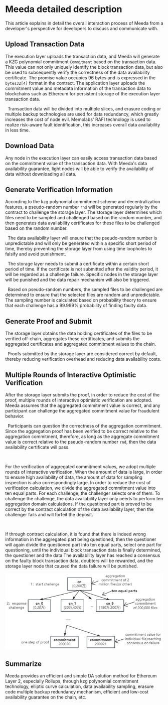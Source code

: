 # Meeda detailed description

This article explains in detail the overall interaction process of Meeda from a developer's perspective for developers to discuss and communicate with.

## Upload Transaction Data

The execution layer uploads the transaction data, and Meeda will generate a KZG polynomial commitment `Commitment` based on the transaction data. This value can not only uniquely identify the block transaction data, but also be used to subsequently verify the correctness of the data availability certificate. The promise value occupies 96 bytes and is expressed in the `bytes32[4]` format in the contract. The application layer uploads the commitment value and metadata information of the transaction data to blockchains such as Ethereum for persistent storage of the execution layer transaction data.

&nbsp;
Transaction data will be divided into multiple slices, and erasure coding or multiple backup technologies are used for data redundancy, which greatly increases the cost of node evil. Memolabs' RAFI technology is used to realize risk-aware fault identification, this increases overall data availability in less time.

## Download Data

Any node in the execution layer can easily access transaction data based on the commitment value of the transaction data. With Meeda's data availability guarantee, light nodes will be able to verify the availability of data without downloading all data.

## Generate Verification Information

According to the kzg polynomial commitment scheme and decentralization features, a pseudo-random number `rnd` will be generated regularly by the contract to challenge the storage layer. The storage layer determines which files need to be sampled and challenged based on the random number, and then generates data availability certificates for these files to be challenged based on the random number.

&nbsp;
The data availability layer will ensure that the pseudo-random number is unpredictable and will only be generated within a specific short period of time, thereby preventing the storage layer from using time loopholes to falsify and avoid punishment.

&nbsp;
The storage layer needs to submit a certificate within a certain short period of time. If the certificate is not submitted after the validity period, it will be regarded as a challenge failure. Specific nodes in the storage layer will be punished and the data repair mechanism will also be triggered.

&nbsp;
Based on pseudo-random numbers, the sampled files to be challenged are determined to ensure that the selected files are random and unpredictable. The sampling number is calculated based on probability theory to ensure that each challenge has a 99.999% probability of finding faulty data.

## Generate Proof and Submit

The storage layer obtains the data holding certificates of the files to be verified off-chain, aggregates these certificates, and submits the aggregated certificates and aggregated commitment values to the chain.

&nbsp;
Proofs submitted by the storage layer are considered correct by default, thereby reducing verification overhead and reducing data availability costs.

## Multiple Rounds of Interactive Optimistic Verification

After the storage layer submits the proof, in order to reduce the cost of the proof, multiple rounds of interactive optimistic verification are adopted. Meeda assumes that the aggregated commitment value is correct, and any participant can challenge the aggregated commitment value for fraudulent behavior.

&nbsp;
Participants can question the correctness of the aggregation commitment. Since the aggregation proof has been verified to be correct relative to the aggregation commitment, therefore, as long as the aggregate commitment value is correct relative to the pseudo-random number `rnd`, then the data availability certificate will pass.

&nbsp;

For the verification of aggregated commitment values, we adopt multiple rounds of interactive verification. When the amount of data is large, in order to ensure high availability of data, the amount of data for sampling inspection is also correspondingly large. In order to reduce the cost of verification calculation, we divide the aggregated commitment value into ten equal parts. For each challenge, the challenger selects one of them. To challenge the challenge, the data availability layer only needs to perform ten aggregation domain calculations. If the questioned part is proved to be correct by the contract calculation of the data availability layer, then the challenger fails and will forfeit the deposit.

&nbsp;

If through contract calculation, it is found that there is indeed wrong information in the aggregated part being questioned, then the questioner will again divide the questioned part into ten equal parts, select one part for questioning, until the individual block transaction data is finally determined, the questioner and the data The availability layer has reached a consensus on the faulty block transaction data, doubters will be rewarded, and the storage layer node that caused the data failure will be punished.

<img src="../../images/onestepproof.png" title="" alt="" data-align="center">

## Summarize

Meeda provides an efficient and simple DA solution method for Ethereum Layer 2, especially Rollups, through kzg polynomial commitment technology, elliptic curve calculation, data availability sampling, erasure code multiple backup redundancy mechanism, efficient and low-cost availability guarantee on the chain, etc.